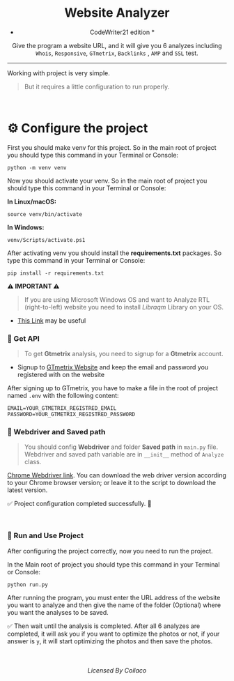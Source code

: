 <h1 align="center">
Website Analyzer
</h1>

<div align="center">

* CodeWriter21 edition *

Give the program a website URL, and it will give you 6 analyzes including `Whois`, `Responsive`, `GTmetrix`, `Backlinks`
, `AMP` and `SSL` test.

</div>
<hr>

Working with project is very simple.
> But it requires a little configuration to run properly.

<br>

# ⚙ Configure the project

First you should make venv for this project. So in the main root of project you should type this command in your
Terminal or Console:

```
python -m venv venv
```

Now you should activate your venv. So in the main root of project you should type this command in your Terminal or
Console:

**In Linux/macOS:**

```
source venv/bin/activate
```

**In Windows:**

```
venv/Scripts/activate.ps1
```

After activating venv you should install the **requirements.txt** packages. So type this command in your Terminal or
Console:

```
pip install -r requirements.txt
```

**⚠ IMPORTANT ⚠**
> If you are using Microsoft Windows OS and want to Analyze RTL (right-to-left) website you need to install *Libraqm* Library on your OS.

- [This Link](https://stackoverflow.com/questions/57545244/installing-raqm-libraqm-windows-10) may be useful

### 🔵 Get API

> To get **Gtmetrix** analysis, you need to signup for a **Gtmetrix** account.

- Signup to [GTmetrix Website](https://gtmetrix.com/) and keep the email and password you registered with on the website

After signing up to GTmetrix, you have to make a file in the root of project named `.env` with the following content:

```dotenv
EMAIL=YOUR_GTMETRIX_REGISTRED_EMAIL
PASSWORD=YOUR_GTMETRIX_REGISTRED_PASSWORD
```

### 🔵 Webdriver and Saved path

> You should config **Webdriver** and folder **Saved path** in `main.py` file. Webdriver and saved path variable are in `__init__` method of `Analyze` class.

[Chrome Webdriver link](https://chromedriver.chromium.org/downloads). You can download the web driver version according
to your Chrome browser version; or leave it to the script to download the latest version.

✅ Project configuration completed successfully. 🎉

<br>

### 🏁 Run and Use Project

After configuring the project correctly, now you need to run the project.

In the Main root of project you should type this command in your Terminal or Console:

```commandline
python run.py
```

After running the program, you must enter the URL address of the website you want to analyze and then give the name of
the folder (Optional) where you want the analyses to be saved.

✅ Then wait until the analysis is completed. After all 6 analyzes are completed, it will ask you if you want to optimize
the photos or not, if your answer is `y`, it will start optimizing the photos and then save the photos.

<br>

<h6 align="center"> 
Licensed By Coilaco
</h6>